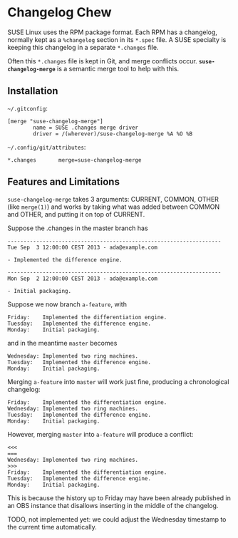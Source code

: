 Changelog Chew
==============

SUSE Linux uses the RPM package format. Each RPM has a changelog, normally
kept as a `%changelog` section in its `*.spec` file. A SUSE
specialty is keeping this changelog in a separate `*.changes` file.

Often this `*.changes` file is kept in Git, and merge conflicts
occur. **`suse-changelog-merge`** is a semantic merge tool to help with this.


Installation
------------

`~/.gitconfig`:

    [merge "suse-changelog-merge"]
            name = SUSE .changes merge driver
            driver = /(wherever)/suse-changelog-merge %A %O %B

`~/.config/git/attributes`:

    *.changes       merge=suse-changelog-merge

Features and Limitations
------------------------

`suse-changelog-merge` takes 3 arguments: CURRENT, COMMON, OTHER
(like `merge(1)`)
and works by taking what was added between COMMON and OTHER,
and putting it on top of CURRENT.

Suppose the .changes in the master branch has

    -------------------------------------------------------------------
    Tue Sep  3 12:00:00 CEST 2013 - ada@example.com
    
    - Implemented the difference engine.
    
    -------------------------------------------------------------------
    Mon Sep  2 12:00:00 CEST 2013 - ada@example.com
    
    - Initial packaging.

Suppose we now branch `a-feature`, with

    Friday:    Implemented the differentiation engine.
    Tuesday:   Implemented the difference engine.
    Monday:    Initial packaging.

and in the meantime `master` becomes

    Wednesday: Implemented two ring machines.
    Tuesday:   Implemented the difference engine.
    Monday:    Initial packaging.

Merging `a-feature` into `master` will work just fine, producing
a chronological changelog:

    Friday:    Implemented the differentiation engine.
    Wednesday: Implemented two ring machines.
    Tuesday:   Implemented the difference engine.
    Monday:    Initial packaging.

However, merging `master` into `a-feature` will produce a conflict:

    <<<
    ===
    Wednesday: Implemented two ring machines.
    >>>
    Friday:    Implemented the differentiation engine.
    Tuesday:   Implemented the difference engine.
    Monday:    Initial packaging.

This is because the history up to Friday may have been already
published in an OBS instance that disallows inserting in the
middle of the changelog.

TODO, not implemented yet: we could adjust the Wednesday
timestamp to the current time automatically.

